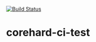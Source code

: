 [![Build Status](https://travis-ci.org/dgrbic/corehard-ci-test.svg?branch=master)](https://travis-ci.org/dgrbic/corehard-ci-test) 

# corehard-ci-test